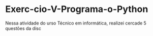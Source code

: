 # Exerc-cio-V-Programa-o-Python
Nessa atividade do urso Técnico em informática, realizei cercade 5 questões da disc
